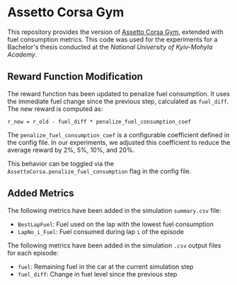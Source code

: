 <h1>Assetto Corsa Gym</span></h1>

This repository provides the version of [Assetto Corsa Gym](https://github.com/dasGringuen/assetto_corsa_gym), extended with fuel consumption metrics. This code was used for the experiments for a Bachelor's thesis conducted at the <i>National University of Kyiv-Mohyla Academy</i>.

## Reward Function Modification

The reward function has been updated to penalize fuel consumption. It uses the immediate fuel change since the previous step, calculated as `fuel_diff`. The new reward is computed as:
```
r_new = r_old - fuel_diff * penalize_fuel_consumption_coef
```

The `penalize_fuel_consumption_coef` is a configurable coefficient defined in the config file. In our experiments, we adjusted this coefficient to reduce the average reward by 2%, 5%, 10%, and 20%.

This behavior can be toggled via the `AssettoCorsa.penalize_fuel_consumption` flag in the config file.

## Added Metrics

The following metrics have been added in the simulation `summary.csv` file:
- `BestLapFuel`: Fuel used on the lap with the lowest fuel consumption
- `LapNo_i_Fuel`: Fuel consumed during lap `i` of the episode

The following metrics have been added in the simulation `.csv` output files for each episode:
- `fuel`: Remaining fuel in the car at the current simulation step
- `fuel_diff`: Change in fuel level since the previous step